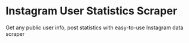 # Instagram User Statistics Scraper
Get any public user info, post statistics with easy-to-use Instagram data scraper
